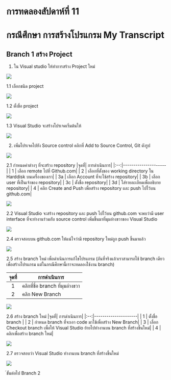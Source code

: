 # การทดลองสัปดาห์ที่ 11  #
# กรณึศึกษา การสร้างโปรแกรม My Transcript #

## Branch 1 สร้าง Project ##

1. ใน Visual studio  ให้ทำการสร้าง Project ใหม่ 
<p>   <img src = "./images/Fig_CaseStudy_1.png">

1.1 เลือกชนิด project

<p> <img src = "./images/Fig_CaseStudy_2.png">

1.2 ตั้งชื่อ project
<p> <img src = "./images/Fig_CaseStudy_3.png">

1.3 Visual Studio จะสร้างโปรเจคเริ่มต้นให้
<p> <img src = "./images/Fig_CaseStudy_4.png">

2. เพิ่มโปรเจคไปยัง Source control คลิกที่ Add to Source Control, Git ดังรูป
<p> <img src = "./images/Fig_CaseStudy_5.png">

2.1  กำหนดค่าต่างๆ ที่จะสร้าง repository
|จุดที่| การดำเนินการ|
|:--:|---------------------|
| 1  | เลือก remote ไปที่ Github.com|
| 2  | เลือกที่ตั้งของ working directory ใน Harddisk บนเครื่องของเรา|
| 3a | เลือก Account ที่จะใช้สร้าง repository|
| 3b | เลือก user ที่เป็นเจ้าของ repository|
| 3c | ตั้งชื่อ repository|
| 3d | ใส่รายละเอียดเพื่ออธิบาย repository|
| 4  | คลิก Create and Push เพื่อสร้าง repository และ push ไปไว้บน github.com|

<p> <img src = "./images/Fig_CaseStudy_6.png">

2.2 Visual Studio จะสร้าง repository และ push ไปไว้บน github.com จะพบว่ามี  user interface ที่จะทำงานร่วมกับ source control เพิ่มขึ้นมาที่มุมล่างขวาของ Visual Studio 

<p> <img src = "./images/Fig_CaseStudy_7.png">

2.4  ตรวจสอบบน github.com ให้แน่ใจว่ามี repository ใหม่ถูก push ขึ้นมาแล้ว
<p> <img src = "./images/Fig_CaseStudy_8.png">


2.5 สร้าง branch ใหม่ เพื่อดำเนินการแก้ไขโปรแกรม 
(อันที่จริงแล้วเราสามารถใช้ branch เดียวเพื่อสร้างโปรแกรม แต่ในกรณีศึกษานี้เราจะทดลองใช้งาน branch)

|จุดที่| การดำเนินการ|
|:--:|---------------------|
| 1  | คลิกที่ชื่อ branch ที่มุมล่างขวา|
| 2  | คลิก New Branch|

<p> <img src = "./images/Fig_CaseStudy_9.png">

2.6 สร้าง branch  ใหม่
|จุดที่| การดำเนินการ|
|:--:|---------------------|
| 1  | ตั้งชื่อ branch |
| 2  | กำหนด branch ที่จะเอา code มาใช้เพื่อสร้าง New Branch|
| 3  | เลื่อก Checkout branch เพื่อให้ Visual Studio ย้ายไปทำงานบน  branch ที่สร้างขึ้นใหม่|
| 4  | คลิกเพื่อสร้าง branch ใหม่|

<p> <img src = "./images/Fig_CaseStudy_10.png">

2.7 ตรวจสอบว่า Visual Studio ทำงานบน branch  ที่สร้างขึ้นใหม่

<p> <img src = "./images/Fig_CaseStudy_11.png">


์ขั้นต่อไป Branch 2 


